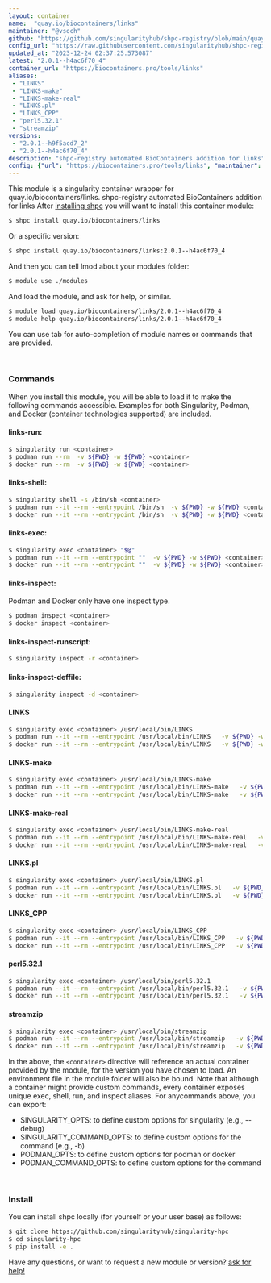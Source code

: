 ```yaml
---
layout: container
name:  "quay.io/biocontainers/links"
maintainer: "@vsoch"
github: "https://github.com/singularityhub/shpc-registry/blob/main/quay.io/biocontainers/links/container.yaml"
config_url: "https://raw.githubusercontent.com/singularityhub/shpc-registry/main/quay.io/biocontainers/links/container.yaml"
updated_at: "2023-12-24 02:37:25.573087"
latest: "2.0.1--h4ac6f70_4"
container_url: "https://biocontainers.pro/tools/links"
aliases:
 - "LINKS"
 - "LINKS-make"
 - "LINKS-make-real"
 - "LINKS.pl"
 - "LINKS_CPP"
 - "perl5.32.1"
 - "streamzip"
versions:
 - "2.0.1--h9f5acd7_2"
 - "2.0.1--h4ac6f70_4"
description: "shpc-registry automated BioContainers addition for links"
config: {"url": "https://biocontainers.pro/tools/links", "maintainer": "@vsoch", "description": "shpc-registry automated BioContainers addition for links", "latest": {"2.0.1--h4ac6f70_4": "sha256:934bad8ce0ecfbc443919dddf98d5e4117ea34ca8f9ffbfb2acd29b9c79360f3"}, "tags": {"2.0.1--h9f5acd7_2": "sha256:c8f95e2f3235a4b8bbaf8faa9c4533a9f7eb0f19c444cea01aabb75a10ec1c8f", "2.0.1--h4ac6f70_4": "sha256:934bad8ce0ecfbc443919dddf98d5e4117ea34ca8f9ffbfb2acd29b9c79360f3"}, "docker": "quay.io/biocontainers/links", "aliases": {"LINKS": "/usr/local/bin/LINKS", "LINKS-make": "/usr/local/bin/LINKS-make", "LINKS-make-real": "/usr/local/bin/LINKS-make-real", "LINKS.pl": "/usr/local/bin/LINKS.pl", "LINKS_CPP": "/usr/local/bin/LINKS_CPP", "perl5.32.1": "/usr/local/bin/perl5.32.1", "streamzip": "/usr/local/bin/streamzip"}}
---
```


This module is a singularity container wrapper for quay.io/biocontainers/links.
shpc-registry automated BioContainers addition for links
After [installing shpc](#install) you will want to install this container module:


```bash
$ shpc install quay.io/biocontainers/links
```

Or a specific version:

```bash
$ shpc install quay.io/biocontainers/links:2.0.1--h4ac6f70_4
```

And then you can tell lmod about your modules folder:

```bash
$ module use ./modules
```

And load the module, and ask for help, or similar.

```bash
$ module load quay.io/biocontainers/links/2.0.1--h4ac6f70_4
$ module help quay.io/biocontainers/links/2.0.1--h4ac6f70_4
```

You can use tab for auto-completion of module names or commands that are provided.

<br>

### Commands

When you install this module, you will be able to load it to make the following commands accessible.
Examples for both Singularity, Podman, and Docker (container technologies supported) are included.

#### links-run:

```bash
$ singularity run <container>
$ podman run --rm  -v ${PWD} -w ${PWD} <container>
$ docker run --rm  -v ${PWD} -w ${PWD} <container>
```

#### links-shell:

```bash
$ singularity shell -s /bin/sh <container>
$ podman run --it --rm --entrypoint /bin/sh  -v ${PWD} -w ${PWD} <container>
$ docker run --it --rm --entrypoint /bin/sh  -v ${PWD} -w ${PWD} <container>
```

#### links-exec:

```bash
$ singularity exec <container> "$@"
$ podman run --it --rm --entrypoint ""  -v ${PWD} -w ${PWD} <container> "$@"
$ docker run --it --rm --entrypoint ""  -v ${PWD} -w ${PWD} <container> "$@"
```

#### links-inspect:

Podman and Docker only have one inspect type.

```bash
$ podman inspect <container>
$ docker inspect <container>
```

#### links-inspect-runscript:

```bash
$ singularity inspect -r <container>
```

#### links-inspect-deffile:

```bash
$ singularity inspect -d <container>
```


#### LINKS

```bash
$ singularity exec <container> /usr/local/bin/LINKS
$ podman run --it --rm --entrypoint /usr/local/bin/LINKS   -v ${PWD} -w ${PWD} <container> -c " $@"
$ docker run --it --rm --entrypoint /usr/local/bin/LINKS   -v ${PWD} -w ${PWD} <container> -c " $@"
```


#### LINKS-make

```bash
$ singularity exec <container> /usr/local/bin/LINKS-make
$ podman run --it --rm --entrypoint /usr/local/bin/LINKS-make   -v ${PWD} -w ${PWD} <container> -c " $@"
$ docker run --it --rm --entrypoint /usr/local/bin/LINKS-make   -v ${PWD} -w ${PWD} <container> -c " $@"
```


#### LINKS-make-real

```bash
$ singularity exec <container> /usr/local/bin/LINKS-make-real
$ podman run --it --rm --entrypoint /usr/local/bin/LINKS-make-real   -v ${PWD} -w ${PWD} <container> -c " $@"
$ docker run --it --rm --entrypoint /usr/local/bin/LINKS-make-real   -v ${PWD} -w ${PWD} <container> -c " $@"
```


#### LINKS.pl

```bash
$ singularity exec <container> /usr/local/bin/LINKS.pl
$ podman run --it --rm --entrypoint /usr/local/bin/LINKS.pl   -v ${PWD} -w ${PWD} <container> -c " $@"
$ docker run --it --rm --entrypoint /usr/local/bin/LINKS.pl   -v ${PWD} -w ${PWD} <container> -c " $@"
```


#### LINKS_CPP

```bash
$ singularity exec <container> /usr/local/bin/LINKS_CPP
$ podman run --it --rm --entrypoint /usr/local/bin/LINKS_CPP   -v ${PWD} -w ${PWD} <container> -c " $@"
$ docker run --it --rm --entrypoint /usr/local/bin/LINKS_CPP   -v ${PWD} -w ${PWD} <container> -c " $@"
```


#### perl5.32.1

```bash
$ singularity exec <container> /usr/local/bin/perl5.32.1
$ podman run --it --rm --entrypoint /usr/local/bin/perl5.32.1   -v ${PWD} -w ${PWD} <container> -c " $@"
$ docker run --it --rm --entrypoint /usr/local/bin/perl5.32.1   -v ${PWD} -w ${PWD} <container> -c " $@"
```


#### streamzip

```bash
$ singularity exec <container> /usr/local/bin/streamzip
$ podman run --it --rm --entrypoint /usr/local/bin/streamzip   -v ${PWD} -w ${PWD} <container> -c " $@"
$ docker run --it --rm --entrypoint /usr/local/bin/streamzip   -v ${PWD} -w ${PWD} <container> -c " $@"
```



In the above, the `<container>` directive will reference an actual container provided
by the module, for the version you have chosen to load. An environment file in the
module folder will also be bound. Note that although a container
might provide custom commands, every container exposes unique exec, shell, run, and
inspect aliases. For anycommands above, you can export:

 - SINGULARITY_OPTS: to define custom options for singularity (e.g., --debug)
 - SINGULARITY_COMMAND_OPTS: to define custom options for the command (e.g., -b)
 - PODMAN_OPTS: to define custom options for podman or docker
 - PODMAN_COMMAND_OPTS: to define custom options for the command

<br>

### Install

You can install shpc locally (for yourself or your user base) as follows:

```bash
$ git clone https://github.com/singularityhub/singularity-hpc
$ cd singularity-hpc
$ pip install -e .
```

Have any questions, or want to request a new module or version? [ask for help!](https://github.com/singularityhub/singularity-hpc/issues)